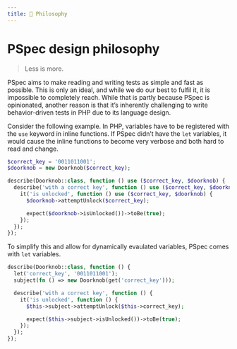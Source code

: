 ```yaml
---
title: 💭 Philosophy
---
```


# PSpec design philosophy

> Less is more.

PSpec aims to make reading and writing tests as simple and fast as
possible. This is only an ideal, and while we do our best to fulfil it,
it is impossible to completely reach. While that is partly because PSpec
is opinionated, another reason is that it’s inherently challenging to
write behavior-driven tests in PHP due to its language design.

Consider the following example. In PHP, variables have to be registered
with the `use` keyword in inline functions. If PSpec didn’t have the
`let` variables, it would cause the inline functions to become very
verbose and both hard to read and change.

```php
$correct_key = '0011011001';
$doorknob = new Doorknob($correct_key);

describe(Doorknob::class, function () use ($correct_key, $doorknob) {
  describe('with a correct key', function () use ($correct_key, $doorknob) {
    it('is unlocked', function () use ($correct_key, $doorknob) {
      $doorknob->attemptUnlock($correct_key);

      expect($doorknob->isUnlocked())->toBe(true);
    });
  });
});
```

To simplify this and allow for dynamically evaulated variables, PSpec
comes with `let` variables.

```php
describe(Doorknob::class, function () {
  let('correct_key', '0011011001');
  subject(fn () => new Doorknob(get('correct_key')));

  describe('with a correct key', function () {
    it('is unlocked', function () {
      $this->subject->attemptUnlock($this->correct_key);

      expect($this->subject->isUnlocked())->toBe(true);
    });
  });
});
```
